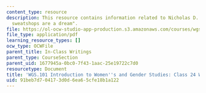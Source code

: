 ```yaml
---
content_type: resource
description: This resource contains information related to Nicholas D. Kristof's "where
  sweatshops are a dream".
file: https://ol-ocw-studio-app-production.s3.amazonaws.com/courses/wgs-101-introduction-to-womens-and-gender-studies-fall-2014/91beb7d704173d0d6ea65cfe18b1a122_MITWGS_101F14_InClass24.pdf
file_type: application/pdf
learning_resource_types: []
ocw_type: OCWFile
parent_title: In-Class Writings
parent_type: CourseSection
parent_uid: 1677945a-0bc0-7f43-1aac-25e19722c7d0
resourcetype: Document
title: 'WGS.101 Introduction to Women''s and Gender Studies: Class 24 Writing'
uid: 91beb7d7-0417-3d0d-6ea6-5cfe18b1a122
---
```

